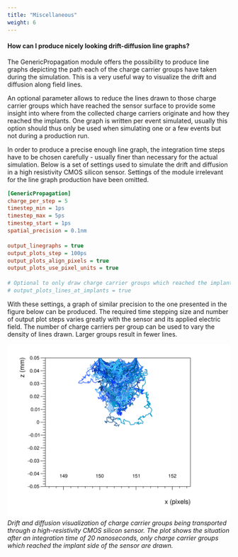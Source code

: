 ```yaml
---
title: "Miscellaneous"
weight: 6
---
```


#### How can I produce nicely looking drift-diffusion line graphs?

The GenericPropagation module offers the possibility to produce line graphs depicting the path each of the charge carrier
groups have taken during the simulation. This is a very useful way to visualize the drift and diffusion along field lines.

An optional parameter allows to reduce the lines drawn to those charge carrier groups which have reached the sensor surface
to provide some insight into where from the collected charge carriers originate and how they reached the implants. One graph
is written per event simulated, usually this option should thus only be used when simulating one or a few events but not
during a production run.

In order to produce a precise enough line graph, the integration time steps have to be chosen carefully - usually finer than
necessary for the actual simulation. Below is a set of settings used to simulate the drift and diffusion in a high
resistivity CMOS silicon sensor. Settings of the module irrelevant for the line graph production have been omitted.

```ini
[GenericPropagation]
charge_per_step = 5
timestep_min = 1ps
timestep_max = 5ps
timestep_start = 1ps
spatial_precision = 0.1nm

output_linegraphs = true
output_plots_step = 100ps
output_plots_align_pixels = true
output_plots_use_pixel_units = true

# Optional to only draw charge carrier groups which reached the implant side:
# output_plots_lines_at_implants = true
```

With these settings, a graph of similar precision to the one presented in the figure below can be produced. The required time
stepping size and number of output plot steps varies greatly with the sensor and its applied electric field. The number of
charge carriers per group can be used to vary the density of lines drawn. Larger groups result in fewer lines.

![](./linegraph_hrcmos_collected.png)\
*Drift and diffusion visualization of charge carrier groups being transported through a high-resistivity CMOS silicon sensor.
The plot shows the situation after an integration time of 20 nanoseconds, only charge carrier groups which reached the
implant side of the sensor are drawn.*
